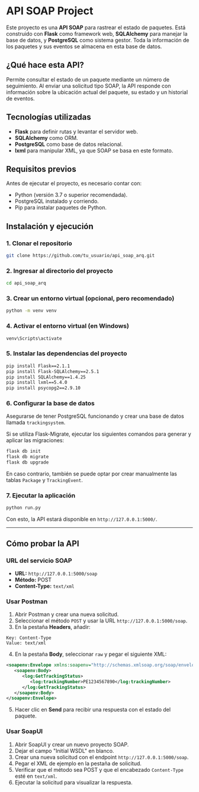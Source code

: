 
# API SOAP Project

Este proyecto es una **API SOAP** para rastrear el estado de paquetes. Está construido con **Flask** como framework web, **SQLAlchemy** para manejar la base de datos, y **PostgreSQL** como sistema gestor. Toda la información de los paquetes y sus eventos se almacena en esta base de datos.

## ¿Qué hace esta API?

Permite consultar el estado de un paquete mediante un número de seguimiento. Al enviar una solicitud tipo SOAP, la API responde con información sobre la ubicación actual del paquete, su estado y un historial de eventos.

## Tecnologías utilizadas

- **Flask** para definir rutas y levantar el servidor web.
- **SQLAlchemy** como ORM.
- **PostgreSQL** como base de datos relacional.
- **lxml** para manipular XML, ya que SOAP se basa en este formato.

## Requisitos previos

Antes de ejecutar el proyecto, es necesario contar con:

- Python (versión 3.7 o superior recomendada).
- PostgreSQL instalado y corriendo.
- Pip para instalar paquetes de Python.

## Instalación y ejecución

### 1. Clonar el repositorio

```bash
git clone https://github.com/tu_usuario/api_soap_arq.git
```

### 2. Ingresar al directorio del proyecto

```bash
cd api_soap_arq
```

### 3. Crear un entorno virtual (opcional, pero recomendado)

```bash
python -m venv venv
```

### 4. Activar el entorno virtual (en Windows)

```bash
venv\Scripts\activate
```

### 5. Instalar las dependencias del proyecto

```bash
pip install Flask==2.1.1
pip install Flask-SQLAlchemy==2.5.1
pip install SQLAlchemy==1.4.25
pip install lxml==5.4.0
pip install psycopg2==2.9.10
```

### 6. Configurar la base de datos

Asegurarse de tener PostgreSQL funcionando y crear una base de datos llamada `trackingsystem`.

Si se utiliza Flask-Migrate, ejecutar los siguientes comandos para generar y aplicar las migraciones:

```bash
flask db init
flask db migrate
flask db upgrade
```

En caso contrario, también se puede optar por crear manualmente las tablas `Package` y `TrackingEvent`.

### 7. Ejecutar la aplicación

```bash
python run.py
```

Con esto, la API estará disponible en `http://127.0.0.1:5000/`.

---

## Cómo probar la API

### URL del servicio SOAP

- **URL:** `http://127.0.0.1:5000/soap`
- **Método:** POST
- **Content-Type:** `text/xml`

### Usar Postman

1. Abrir Postman y crear una nueva solicitud.
2. Seleccionar el método `POST` y usar la URL `http://127.0.0.1:5000/soap`.
3. En la pestaña **Headers**, añadir:
```
Key: Content-Type
Value: text/xml
```
4. En la pestaña **Body**, seleccionar `raw` y pegar el siguiente XML:

```xml
<soapenv:Envelope xmlns:soapenv="http://schemas.xmlsoap.org/soap/envelope/" xmlns:log="http://logistica.com/ws/tracking">
   <soapenv:Body>
      <log:GetTrackingStatus>
         <log:trackingNumber>PE1234567890</log:trackingNumber>
      </log:GetTrackingStatus>
   </soapenv:Body>
</soapenv:Envelope>
```

5. Hacer clic en **Send** para recibir una respuesta con el estado del paquete.

### Usar SoapUI

1. Abrir SoapUI y crear un nuevo proyecto SOAP.
2. Dejar el campo "Initial WSDL" en blanco.
3. Crear una nueva solicitud con el endpoint `http://127.0.0.1:5000/soap`.
4. Pegar el XML de ejemplo en la pestaña de solicitud.
5. Verificar que el método sea POST y que el encabezado `Content-Type` esté en `text/xml`.
6. Ejecutar la solicitud para visualizar la respuesta.
